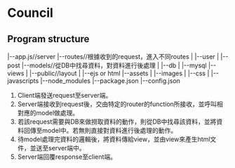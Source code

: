 # Council

## Program structure

|--app.js//server
|--routes//根據收到的request，進入不同routes
|  |--user
|  |--post
|--models//從DB中找尋資料，對資料進行後處理
|  |--db
|  |--mysql
|--views
|  |--public//layout
|  |--ejs or html
|--assets
|  |--images
|  |--css
|  |--javascripts
|--node_modules
|--package.json
|--config.json

1.	Client端發送request至server端。
2.	Server端接收到request後，交由特定的router的function所接收，並呼叫相對應的model做處理。
3.	若該request需要與DB來做撈取資料的動作，則從DB中找尋該資料，並將資料回傳至model中。若無則直接對資料進行後處理的動作。
4.	待model處理完資料的邏輯後，將資料傳給view，並由view來產生html文件，並送至server端中。
5.	Server端回覆response至client端。